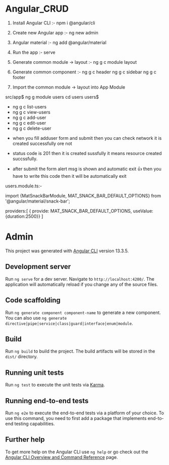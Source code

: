 
# Angular_CRUD 

1. Install Angular CLI
:- npm i @angular/cli

2. Create new Angular app
:- ng new admin

3. Angular material
:- ng add @angular/material

4. Run the app
:- serve

5. Generate common module -> layout
:- ng g c module layout

6. Generate common component
:- ng g c header
   ng g c sidebar
   ng g c footer

7. Import the common module -> layout into App Module
 
src/app$ ng g module users
cd users
users$
- ng g c list-users 
- ng g c view-users
- ng g c add-user
- ng g c edit-user
- ng g c delete-user





* when you fill adduser form and submit then you can check network it is created successfully ore not 
- status code is 201 then it is created sussfully it means resource created succssfully.

- after submit the form alert msg is shown and automatic exit
👍 then you have to write this code then it will be automatically exit

users.module.ts:-

import {MatSnackBarModule, MAT_SNACK_BAR_DEFAULT_OPTIONS} from '@angular/material/snack-bar';

providers:[
    { provide: MAT_SNACK_BAR_DEFAULT_OPTIONS, useValue:{duration:2500}}
  ]










# Admin

This project was generated with [Angular CLI](https://github.com/angular/angular-cli) version 13.3.5.

## Development server

Run `ng serve` for a dev server. Navigate to `http://localhost:4200/`. The application will automatically reload if you change any of the source files.

## Code scaffolding

Run `ng generate component component-name` to generate a new component. You can also use `ng generate directive|pipe|service|class|guard|interface|enum|module`.

## Build

Run `ng build` to build the project. The build artifacts will be stored in the `dist/` directory.

## Running unit tests

Run `ng test` to execute the unit tests via [Karma](https://karma-runner.github.io).

## Running end-to-end tests

Run `ng e2e` to execute the end-to-end tests via a platform of your choice. To use this command, you need to first add a package that implements end-to-end testing capabilities.

## Further help

To get more help on the Angular CLI use `ng help` or go check out the [Angular CLI Overview and Command Reference](https://angular.io/cli) page.
